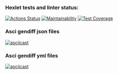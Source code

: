 ### Hexlet tests and linter status:
[![Actions Status](https://github.com/Antipoop/frontend-project-46/workflows/hexlet-check/badge.svg)](https://github.com/Antipoop/frontend-project-46/actions)
[![Maintainability](https://api.codeclimate.com/v1/badges/3a21ad1d142cd85bcfdd/maintainability)](https://codeclimate.com/github/Antipoop/frontend-project-46/maintainability)
[![Test Coverage](https://api.codeclimate.com/v1/badges/3a21ad1d142cd85bcfdd/test_coverage)](https://codeclimate.com/github/Antipoop/frontend-project-46/test_coverage)
### Asci gendiff json files
[![asciicast](https://asciinema.org/a/S2oAhupp6Ay1HErHq5c7SceIZ.svg)](https://asciinema.org/a/S2oAhupp6Ay1HErHq5c7SceIZ)
### Asci gendiff yml files
[![asciicast](https://asciinema.org/a/28t4udmi90s7GjkOJQCdCxQJh.svg)](https://asciinema.org/a/28t4udmi90s7GjkOJQCdCxQJh)